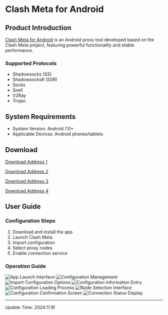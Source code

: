# Clash Meta for Android

## Product Introduction

[Clash Meta for Android](https://github.com/MetaCubeX/ClashMetaForAndroid) is an Android proxy tool developed based on the Clash Meta project, featuring powerful functionality and stable performance.

### Supported Protocols

- Shadowsocks (SS)
- ShadowsocksR (SSR)
- Socks
- Snell
- V2Ray
- Trojan

## System Requirements

- System Version: Android 7.0+
- Applicable Devices: Android phones/tablets

## Download

[Download Address 1](https://git.886.be/https://github.com/MetaCubeX/ClashMetaForAndroid/releases/download/Prerelease-alpha/cmfa-2.11.6-alpha-universal-release.apk)

[Download Address 2](https://gh.xxooo.cf/https://github.com/MetaCubeX/ClashMetaForAndroid/releases/download/Prerelease-alpha/cmfa-2.11.6-alpha-universal-release.apk)

[Download Address 3](https://github.com/MetaCubeX/ClashMetaForAndroid/releases/download/Prerelease-alpha/cmfa-2.11.6-alpha-universal-release.apk)

[Download Address 4](https://tagcloud.lanzouw.com/i02u02b85x8d)

## User Guide

### Configuration Steps

1. Download and install the app
2. Launch Clash Meta
3. Import configuration
4. Select proxy nodes
5. Enable connection service

### Operation Guide

![App Launch Interface](clash-meta-for-Android-01.png)
![Configuration Management](clash-meta-for-Android-02.jpg)
![Import Configuration Options](clash-meta-for-Android-03.jpg)
![Configuration Information Entry](clash-meta-for-Android-04.jpg)
![Configuration Loading Process](clash-meta-for-Android-05.jpg)
![Node Selection Interface](clash-meta-for-Android-06.jpg)
![Configuration Confirmation Screen](clash-meta-for-Android-07.jpg)
![Connection Status Display](clash-meta-for-Android-08.jpg)

---
*Update Time: 2024.11.16*
